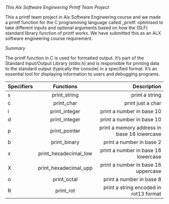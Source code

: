 *This Alx Software Engineering Printf Team Project*

This a printf team project in Alx Software Engineering course and we made a printf function for the C programming language called _printf.
optimised to take different inputs and optional arguments based on how the (SLF) standard library function of printf works. We have submitted this as an ALX software engineering course requirement.

*Summary*

The printf function in C is used for formatted output. It’s part of the Standard Input/Output Library (stdio.h) and is responsible for printing data to the standard output (typically the console) in a specified format. It’s an essential tool for displaying information to users and debugging programs.






| Specifiers | Functions              | Description                                 |
|----------  |  :--------:            |--------:                                    |                         
| s          |	print_string          |	print a string                              |
| c          |	print_char	          |print just a char                            |
| i          |	print_integer         |print a number in base 10                    |
| d          |	print_integer	        |print a number in base 10                    |
| p          |	print_pointer	        |print a memory address in base 16 lowercase  |
| b	         | print_binary	          |print a number in base 2                     |
| x	         | print_hexadecimal_low	|print a number in base 16 lowercase          | 
| X       	 | print_hexadecimal_upp	|print a number in base 16 uppercase          |
| o          |	print_octal         	|print a number in base 8                     | 
| R          |	print_rot	            |print a string encoded in rot13 format       |

